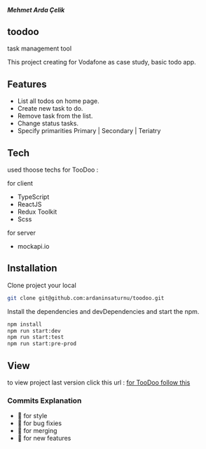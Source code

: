 ##### Mehmet Arda Çelik

## toodoo
task management tool

This project creating for Vodafone as case study, basic todo app.

## Features

- List all todos on home page.
- Create new task to do.
- Remove task from the list.
- Change status tasks.
- Specify primarities  Primary | Secondary | Teriatry

## Tech

used thoose techs for TooDoo :

for client 

- TypeScript
- ReactJS
- Redux Toolkit
- Scss

for server

- mockapi.io


## Installation

Clone project your local

```sh
git clone git@github.com:ardaninsaturnu/toodoo.git
```

Install the dependencies and devDependencies and start the npm.

```sh
npm install
npm run start:dev
npm run start:test
npm run start:pre-prod
```

## View

to view project last version click this
url : <a target="_blank" href="https://toodoo-ecru.vercel.app/">for TooDoo follow this</a>

### Commits Explanation

- :rainbow:  for style
- :microbe:  for bug fixies
- :dna:  for merging
- :fairy:  for new features

